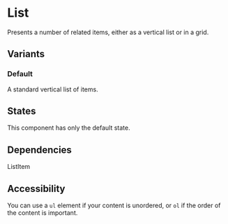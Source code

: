 # List
Presents a number of related items, either as a vertical list or in a grid.

## Variants

### Default
A standard vertical list of items.

<!---
{{> ListElem props=ListModels.basic }}
--->

## States
This component has only the default state.

## Dependencies
ListItem

## Accessibility
You can use a `ul` element if your content is unordered, or `ol` if the order of the content is important.

<!---
{{> ListJS }}
--->

